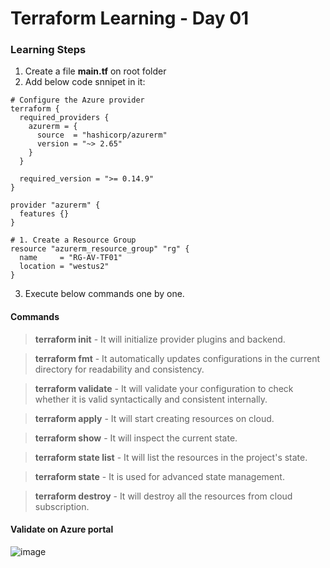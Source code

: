 # Terraform Learning - Day 01

### Learning Steps
1. Create a file <b>main.tf</b> on root folder
2. Add below code snnipet in it:

```
# Configure the Azure provider
terraform {
  required_providers {
    azurerm = {
      source  = "hashicorp/azurerm"
      version = "~> 2.65"
    }
  }

  required_version = ">= 0.14.9"
}

provider "azurerm" {
  features {}
}

# 1. Create a Resource Group
resource "azurerm_resource_group" "rg" {
  name     = "RG-AV-TF01"  
  location = "westus2"  
}

```

3. Execute below commands one by one.

#### Commands
> <b>terraform init</b> - It will initialize provider plugins and backend.

> <b>terraform fmt</b> - It automatically updates configurations in the current directory for readability and consistency.

> <b>terraform validate</b> - It will validate your configuration to check whether it is valid syntactically and consistent internally.

> <b>terraform apply</b> - It will start creating resources on cloud.

> <b>terraform show</b> - It will inspect the current state.

> <b>terraform state list</b> - It will list the resources in the project's state.

> <b>terraform state</b> - It is used for advanced state management.

> <b>terraform destroy</b> - It will destroy all the resources from cloud subscription.

#### Validate on Azure portal
![image](https://user-images.githubusercontent.com/84455469/130459762-b3db998d-387d-4c48-aceb-08fbf41123d8.png)



